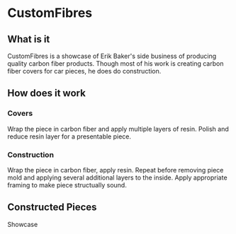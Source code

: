 # CustomFibres

## What is it

CustomFibres is a showcase of Erik Baker's side business of producing quality carbon fiber products. Though most of his work is creating carbon fiber covers for car pieces, he does do construction.

## How does it work

### Covers

Wrap the piece in carbon fiber and apply multiple layers of resin. Polish and reduce resin layer for a presentable piece.

### Construction

Wrap the piece in carbon fiber, apply resin. Repeat before removing piece mold and applying several additional layers to the inside. Apply appropriate framing to make piece structually sound.

## Constructed Pieces

Showcase